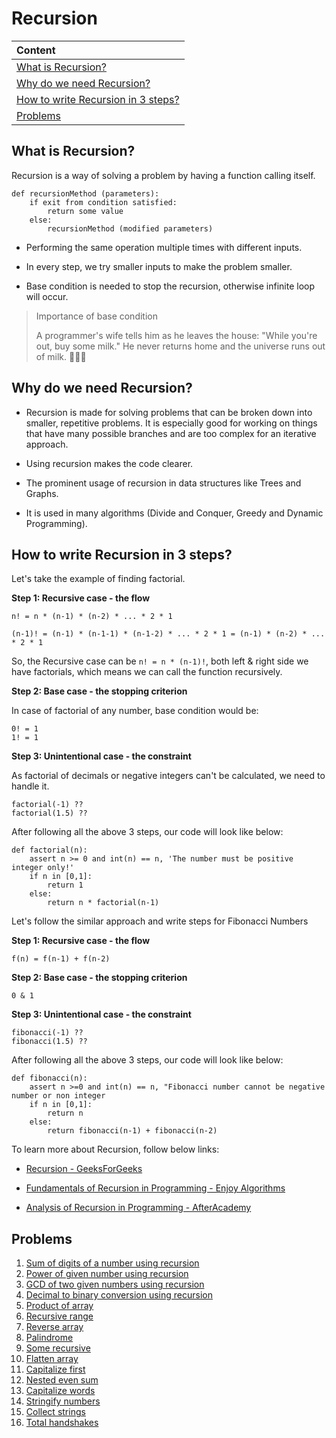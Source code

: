 # Recursion

| Content |
| :------ |
| [What is Recursion?](#what-is-recursion) |
| [Why do we need Recursion?](#why-do-we-need-recursion) |
| [How to write Recursion in 3 steps?](#how-to-write-recursion-in-3-steps) |
| [Problems](#problems) |

## What is Recursion?

Recursion is a way of solving a problem by having a function calling itself.

```
def recursionMethod (parameters):
    if exit from condition satisfied:
        return some value
    else:
        recursionMethod (modified parameters)
```
    

- Performing the same operation multiple times with different inputs.

- In every step, we try smaller inputs to make the problem smaller.

- Base condition is needed to stop the recursion, otherwise infinite loop will occur.

> Importance of base condition
>
> A programmer's wife tells him as he leaves the house: "While you're out, buy some milk." He never returns home and the universe runs out of milk. :rofl::rofl::rofl:

## Why do we need Recursion?

- Recursion is made for solving problems that can be broken down into smaller, repetitive problems. It is especially good for working on things that have many possible branches and are too complex for an iterative approach.

- Using recursion makes the code clearer.

- The prominent usage of recursion in data structures like Trees and Graphs.

- It is used in many algorithms (Divide and Conquer, Greedy and Dynamic Programming).

## How to write Recursion in 3 steps?

Let's take the example of finding factorial.

**Step 1: Recursive case - the flow**

```
n! = n * (n-1) * (n-2) * ... * 2 * 1

(n-1)! = (n-1) * (n-1-1) * (n-1-2) * ... * 2 * 1 = (n-1) * (n-2) * ... * 2 * 1
```

So, the Recursive case can be `n! = n * (n-1)!`, both left & right side we have factorials, which means we can call the function recursively.

**Step 2: Base case - the stopping criterion**

In case of factorial of any number, base condition would be:

```
0! = 1
1! = 1
```

**Step 3: Unintentional case - the constraint**

As factorial of decimals or negative integers can't be calculated, we need to handle it.

```
factorial(-1) ??
factorial(1.5) ??
```

After following all the above 3 steps, our code will look like below:

```
def factorial(n):
    assert n >= 0 and int(n) == n, 'The number must be positive integer only!'
    if n in [0,1]:
        return 1
    else:
        return n * factorial(n-1)
```

Let's follow the similar approach and write steps for Fibonacci Numbers

**Step 1: Recursive case - the flow**

```
f(n) = f(n-1) + f(n-2)
```

**Step 2: Base case - the stopping criterion**

```
0 & 1
```

**Step 3: Unintentional case - the constraint**

```
fibonacci(-1) ??
fibonacci(1.5) ??
```

After following all the above 3 steps, our code will look like below:

```
def fibonacci(n):
    assert n >=0 and int(n) == n, "Fibonacci number cannot be negative number or non integer
    if n in [0,1]:
        return n
    else:
        return fibonacci(n-1) + fibonacci(n-2)
```

To learn more about Recursion, follow below links:

- [Recursion - GeeksForGeeks](https://www.geeksforgeeks.org/learn-data-structures-and-algorithms-dsa-tutorial/#recursion)

- [Fundamentals of Recursion in Programming - Enjoy Algorithms](https://www.enjoyalgorithms.com/blog/recursion-explained-how-recursion-works-in-programming)

- [Analysis of Recursion in Programming - AfterAcademy](https://afteracademy.com/blog/analysis-of-recursion-in-programming/#:~:text=The%20number%20of%20levels%20in,tree%20is%20log2(N).&text=The%20cost%20at%20the%20last,number%20of%20subproblems%20is%20N.&text=The%20time%20complexity%20of%20the%20above,is%20O(N%20logN))

## Problems

1. [Sum of digits of a number using recursion](Problems/sum_of_digits.py)
2. [Power of given number using recursion](Problems/power_of_num.py)
3. [GCD of two given numbers using recursion](Problems/gcd.py)
4. [Decimal to binary conversion using recursion](Problems/dec_to_bin.py)
5. [Product of array](Problems/product_of_array.py)
6. [Recursive range](Problems/recursive_range.py)
7. [Reverse array](Problems/reverse.py)
8. [Palindrome](Problems/is_palindrome.py)
9. [Some recursive](Problems/some_recursive.py)
10. [Flatten array](Problems/flatten.py)
11. [Capitalize first](Problems/capitalize_first.py)
12. [Nested even sum](Problems/nested_even_sum.py)
13. [Capitalize words](Problems/capitalize_words.py)
14. [Stringify numbers](Problems/stringify_numbers.py)
15. [Collect strings](Problems/collect_strings.py)
16. [Total handshakes](Problems/total_handshakes.py)
